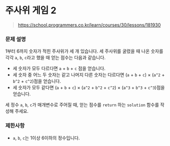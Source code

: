 # 주사위 게임 2

> https://school.programmers.co.kr/learn/courses/30/lessons/181930

### 문제 설명

1부터 6까지 숫자가 적힌 주사위가 세 개 있습니다. 세 주사위를 굴렸을 때 나온 숫자를 각각 `a`, `b`, `c`라고 했을 때 얻는 점수는 다음과 같습니다.  

- 세 숫자가 모두 다르다면 `a` + `b` + `c` 점을 얻습니다.
- 세 숫자 중 어느 두 숫자는 같고 나머지 다른 숫자는 다르다면 (`a` + `b` + `c`) × (`a^2` + `b^2` + `c^2`)점을 얻습니다.
- 세 숫자가 모두 같다면 (`a` + `b` + `c`) × (`a^2` + `b^2` + `c^2`) × (`a^3` + `b^3` + `c^3`)점을 얻습니다.  

세 정수 `a`, `b`, `c`가 매개변수로 주어질 때, 얻는 점수를 `return` 하는 `solution` 함수를 작성해 주세요.

### 제한사항

- `a`, `b`, `c`는 1이상 6이하의 정수입니다.
